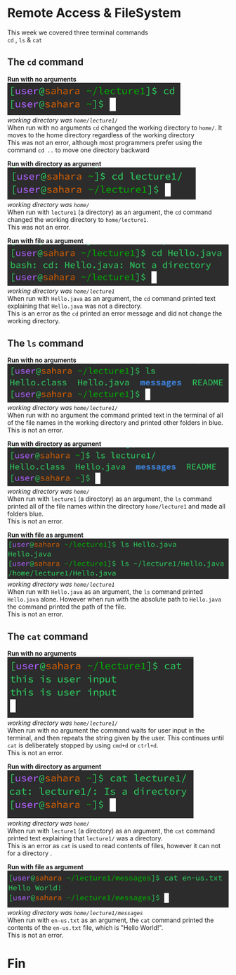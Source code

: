 # Remote Access & FileSystem <br>
This week we covered three terminal commands<br>
`cd` , `ls` & `cat`<br>

## The `cd` command<br>
**Run with no arguments**<br>
![Image](cd1.png)<br>
*working directory was `home/lecture1/`*<br>
When run with no arguments `cd` changed the working directory to `home/`. It moves to the home directory regardless of the working directory<br>
This was not an error, although most programmers prefer using the command `cd ..` to move one directory backward <br>

**Run with directory as argument**<br>
![Image](cd2.png)<br>
*working directory was `home/`*<br>
When run with `lecture1` (a directory) as an argument, the `cd` command changed the working directory to `home/lecture1`.<br>
This was not an error.<br>

**Run with file as argument**<br>
![Image](cd3.png)<br>
*working directory was `home/lecture1`*<br>
When run with `Hello.java` as an argument, the `cd` command printed text explaining that `Hello.java` was not a directory.<br>
This is an error as the `cd` printed an error message and did not change the working directory.<br>

## The `ls` command<br>
**Run with no arguments**<br>
![Image](ls1.png)<br>
*working directory was `home/lecture1/`*<br>
When run with no argument the command printed text in the terminal of all of the file names in the working directory and printed other folders in blue.<br>
This is not an error.<br>

**Run with directory as argument**<br>
![Image](ls2.png)<br>
*working directory was `home/`*<br>
When run with `lecture1` (a directory) as an argument, the `ls` command printed all of the file names within the directory `home/lecture1` and made all folders blue. <br>
This is not an error.<br>

**Run with file as argument**<br>
![Image](ls3.png)<br>
*working directory was `home/lecture1`*<br>
When run with `Hello.java` as an argument, the `ls` command printed `Hello.java` alone. However when run with the absolute path to `Hello.java` the command printed the path of the file.<br>
This is not an error.<br>

## The `cat` command<br>
**Run with no arguments**<br>
![Image](cat1.png)<br>
*working directory was `home/lecture1/`*<br>
When run with no argument the command waits for user input in the terminal, and then repeats the string given by the user. This continues until `cat` is deliberately stopped by using `cmd+d` or `ctrl+d`.<br>
This is not an error.<br>

**Run with directory as argument**<br>
![Image](cat2.png)<br>
*working directory was `home/`*<br>
When run with `lecture1` (a directory) as an argument, the `cat` command printed text explaining that `lecture1/` was a directory. <br>
This is an error as `cat` is used to read contents of files, however it can not for a directory .<br>

**Run with file as argument**<br>
![Image](cat3.png)<br>
*working directory was `home/lecture1/messages`*<br>
When run with `en-us.txt` as an argument, the `cat` command printed the contents of the `en-us.txt` file, which is "Hello World!".<br>
This is not an error.<br>
# Fin






